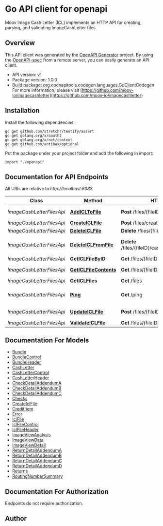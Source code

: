 # Go API client for openapi

Moov Image Cash Letter (ICL) implements an HTTP API for creating, parsing, and validating ImageCashLetter files.

## Overview
This API client was generated by the [OpenAPI Generator](https://openapi-generator.tech) project.  By using the [OpenAPI-spec](https://www.openapis.org/) from a remote server, you can easily generate an API client.

- API version: v1
- Package version: 1.0.0
- Build package: org.openapitools.codegen.languages.GoClientCodegen
For more information, please visit [https://github.com/moov-io/imagecashletter](https://github.com/moov-io/imagecashletter)

## Installation

Install the following dependencies:

```shell
go get github.com/stretchr/testify/assert
go get golang.org/x/oauth2
go get golang.org/x/net/context
go get github.com/antihax/optional
```

Put the package under your project folder and add the following in import:

```golang
import "./openapi"
```

## Documentation for API Endpoints

All URIs are relative to *http://localhost:8083*

Class | Method | HTTP request | Description
------------ | ------------- | ------------- | -------------
*ImageCashLetterFilesApi* | [**AddICLToFile**](docs/ImageCashLetterFilesApi.md#addicltofile) | **Post** /files/{fileID}/cashLetters | Add CashLetter to File
*ImageCashLetterFilesApi* | [**CreateICLFile**](docs/ImageCashLetterFilesApi.md#createiclfile) | **Post** /files/create | Create File
*ImageCashLetterFilesApi* | [**DeleteICLFile**](docs/ImageCashLetterFilesApi.md#deleteiclfile) | **Delete** /files/{fileID} | Delete File
*ImageCashLetterFilesApi* | [**DeleteICLFromFile**](docs/ImageCashLetterFilesApi.md#deleteiclfromfile) | **Delete** /files/{fileID}/cashLetters/{cashLetterID} | Delete CashLetter from File
*ImageCashLetterFilesApi* | [**GetICLFileByID**](docs/ImageCashLetterFilesApi.md#geticlfilebyid) | **Get** /files/{fileID} | Retrieve File
*ImageCashLetterFilesApi* | [**GetICLFileContents**](docs/ImageCashLetterFilesApi.md#geticlfilecontents) | **Get** /files/{fileID}/contents | Get File Contents
*ImageCashLetterFilesApi* | [**GetICLFiles**](docs/ImageCashLetterFilesApi.md#geticlfiles) | **Get** /files | List Files
*ImageCashLetterFilesApi* | [**Ping**](docs/ImageCashLetterFilesApi.md#ping) | **Get** /ping | Ping ImageCashLetter Service
*ImageCashLetterFilesApi* | [**UpdateICLFile**](docs/ImageCashLetterFilesApi.md#updateiclfile) | **Post** /files/{fileID} | Update FileHeader
*ImageCashLetterFilesApi* | [**ValidateICLFile**](docs/ImageCashLetterFilesApi.md#validateiclfile) | **Get** /files/{fileID}/validate | Validate File


## Documentation For Models

 - [Bundle](docs/Bundle.md)
 - [BundleControl](docs/BundleControl.md)
 - [BundleHeader](docs/BundleHeader.md)
 - [CashLetter](docs/CashLetter.md)
 - [CashLetterControl](docs/CashLetterControl.md)
 - [CashLetterHeader](docs/CashLetterHeader.md)
 - [CheckDetailAddendumA](docs/CheckDetailAddendumA.md)
 - [CheckDetailAddendumB](docs/CheckDetailAddendumB.md)
 - [CheckDetailAddendumC](docs/CheckDetailAddendumC.md)
 - [Checks](docs/Checks.md)
 - [CreateIclFile](docs/CreateIclFile.md)
 - [CreditItem](docs/CreditItem.md)
 - [Error](docs/Error.md)
 - [IclFile](docs/IclFile.md)
 - [IclFileControl](docs/IclFileControl.md)
 - [IclFileHeader](docs/IclFileHeader.md)
 - [ImageViewAnalysis](docs/ImageViewAnalysis.md)
 - [ImageViewData](docs/ImageViewData.md)
 - [ImageViewDetail](docs/ImageViewDetail.md)
 - [ReturnDetailAddendumA](docs/ReturnDetailAddendumA.md)
 - [ReturnDetailAddendumB](docs/ReturnDetailAddendumB.md)
 - [ReturnDetailAddendumC](docs/ReturnDetailAddendumC.md)
 - [ReturnDetailAddendumD](docs/ReturnDetailAddendumD.md)
 - [Returns](docs/Returns.md)
 - [RoutingNumberSummary](docs/RoutingNumberSummary.md)


## Documentation For Authorization

 Endpoints do not require authorization.


## Author



